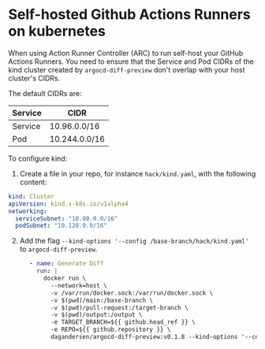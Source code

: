 # Self-hosted Github Actions Runners on kubernetes

When using Action Runner Controller (ARC) to run self-host your GitHub Actions Runners. You need to ensure that the Service and Pod CIDRs of the kind cluster created by `argocd-diff-preview` don't overlap with your host cluster's CIDRs.

The default CIDRs are:

| Service | CIDR        |
|---------|-------------|
| Service | 10.96.0.0/16|
| Pod     | 10.244.0.0/16|

To configure kind:

1. Create a file in your repo, for instance `hack/kind.yaml`, with the following content:
```yaml
kind: Cluster
apiVersion: kind.x-k8s.io/v1alpha4
networking:
  serviceSubnet: "10.80.0.0/16"
  podSubnet: "10.128.0.0/16"
```
2. Add the flag `--kind-options '--config /base-branch/hack/kind.yaml'` to `argocd-diff-preview`.
```yaml
      - name: Generate Diff
        run: |
          docker run \
            --network=host \
            -v /var/run/docker.sock:/var/run/docker.sock \
            -v $(pwd)/main:/base-branch \
            -v $(pwd)/pull-request:/target-branch \
            -v $(pwd)/output:/output \
            -e TARGET_BRANCH=${{ github.head_ref }} \
            -e REPO=${{ github.repository }} \
            dagandersen/argocd-diff-preview:v0.1.8 --kind-options '--config /base-branch/hack/kind.yaml'
```
